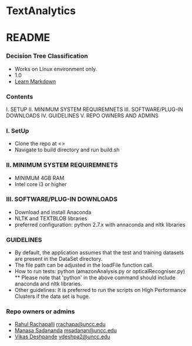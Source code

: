 # TextAnalytics

# README #

### Decision Tree Classification ###

* Works on Linux environment only.
* 1.0
* [Learn Markdown](http://scikit-learn.org/stable/modules/tree.html)

### Contents ###
I.    SETUP
II.   MINIMUM SYSTEM REQUIREMNETS
III.  SOFTWARE/PLUG-IN DOWNLOADS
IV.   GUIDELINES
V.    REPO OWNERS AND ADMINS

### I.  SetUp ###
* Clone the repo at <>
* Navigate to build directory and run build.sh

### II. MINIMUM SYSTEM REQUIREMNETS ###
* MINIMUM 4GB RAM
* Intel core i3 or higher

### III. SOFTWARE/PLUG-IN DOWNLOADS ###
* Download and install Anaconda
* NLTK and TEXTBLOB libraries
* preferred configuration: python 2.7.x with annaconda and nltk libraries

### GUIDELINES ###
* By default, the application assumes that the test and training datasets are present in the DataSet directory.
* The file path can be adjusted in the loadFile function call.                           
* How to run tests: python <filename>   (amazonAnalysis.py or opticalRecogniser.py)
** Please note that 'python' in the above command should include anaconda and nltk libraries.
* Other guidelines: It is preferred to run the scripts on High Performance Clusters if the data set is huge.

### Repo owners or admins ###
- [Rahul Rachapalli](https://github.com/rahulr56)              rrachapa@uncc.edu
- [Manasa Sadananda](https://github.com/msadanan)              msadanan@uncc.edu
- [Vikas Deshpande](https://github.com/deshpandevikas)               vdeshpa2@uncc.edu

